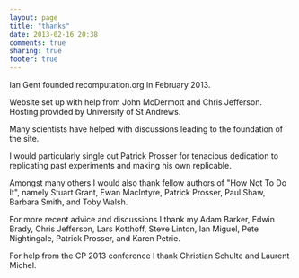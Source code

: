 ```yaml
---
layout: page
title: "thanks"
date: 2013-02-16 20:38
comments: true
sharing: true
footer: true
---
```


Ian Gent founded recomputation.org in February 2013.

Website set up with help from John McDermott and Chris Jefferson. Hosting provided by University of St Andrews.

Many scientists have helped with discussions leading to the foundation of the site. 

I would particularly single out Patrick Prosser for tenacious dedication to replicating past experiments and making his own replicable. 

Amongst many others I would also thank fellow authors of "How Not To Do It", namely Stuart Grant, Ewan MacIntyre, Patrick Prosser, Paul Shaw, Barbara Smith, and Toby Walsh. 

For more recent advice and discussions I thank my Adam Barker, Edwin Brady, Chris Jefferson, Lars Kotthoff, Steve Linton, Ian Miguel, Pete Nightingale, Patrick Prosser, and Karen Petrie.  

For help from the CP 2013 conference I thank Christian Schulte and Laurent Michel.


